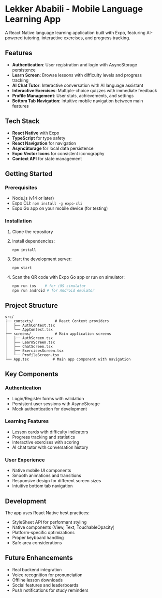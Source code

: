 # Lekker Ababili - Mobile Language Learning App

A React Native language learning application built with Expo, featuring AI-powered tutoring, interactive exercises, and progress tracking.

## Features

- **Authentication**: User registration and login with AsyncStorage persistence
- **Learn Screen**: Browse lessons with difficulty levels and progress tracking
- **AI Chat Tutor**: Interactive conversation with AI language assistant
- **Interactive Exercises**: Multiple-choice quizzes with immediate feedback
- **Profile Management**: User stats, achievements, and settings
- **Bottom Tab Navigation**: Intuitive mobile navigation between main features

## Tech Stack

- **React Native** with Expo
- **TypeScript** for type safety
- **React Navigation** for navigation
- **AsyncStorage** for local data persistence
- **Expo Vector Icons** for consistent iconography
- **Context API** for state management

## Getting Started

### Prerequisites

- Node.js (v14 or later)
- Expo CLI: `npm install -g expo-cli`
- Expo Go app on your mobile device (for testing)

### Installation

1. Clone the repository
2. Install dependencies:
   ```bash
   npm install
   ```

3. Start the development server:
   ```bash
   npm start
   ```

4. Scan the QR code with Expo Go app or run on simulator:
   ```bash
   npm run ios    # for iOS simulator
   npm run android # for Android emulator
   ```

## Project Structure

```
src/
├── contexts/          # React Context providers
│   ├── AuthContext.tsx
│   └── AppContext.tsx
├── screens/           # Main application screens
│   ├── AuthScreen.tsx
│   ├── LearnScreen.tsx
│   ├── ChatScreen.tsx
│   ├── ExercisesScreen.tsx
│   └── ProfileScreen.tsx
└── App.tsx           # Main app component with navigation
```

## Key Components

### Authentication
- Login/Register forms with validation
- Persistent user sessions with AsyncStorage
- Mock authentication for development

### Learning Features
- Lesson cards with difficulty indicators
- Progress tracking and statistics
- Interactive exercises with scoring
- AI chat tutor with conversation history

### User Experience
- Native mobile UI components
- Smooth animations and transitions
- Responsive design for different screen sizes
- Intuitive bottom tab navigation

## Development

The app uses React Native best practices:
- StyleSheet API for performant styling
- Native components (View, Text, TouchableOpacity)
- Platform-specific optimizations
- Proper keyboard handling
- Safe area considerations

## Future Enhancements

- Real backend integration
- Voice recognition for pronunciation
- Offline lesson downloads
- Social features and leaderboards
- Push notifications for study reminders